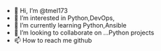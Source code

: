 - 👋 Hi, I’m @tmel173
- 👀 I’m interested in Python,DevOps,
- 🌱 I’m currently learning Python,Ansible
- 💞️ I’m looking to collaborate on ...Python projects
- 📫 How to reach me github

<!---
tmel173/tmel173 is a ✨ special ✨ repository because its `README.md` (this file) appears on your GitHub profile.
You can click the Preview link to take a look at your changes.
--->
